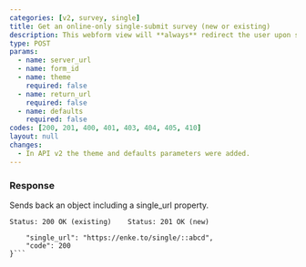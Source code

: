 ```yaml
---
categories: [v2, survey, single]
title: Get an online-only single-submit survey (new or existing)
description: This webform view will **always** redirect the user upon successful submission of a single record.
type: POST
params: 
  - name: server_url 
  - name: form_id
  - name: theme
    required: false
  - name: return_url
    required: false
  - name: defaults
    required: false
codes: [200, 201, 400, 401, 403, 404, 405, 410]
layout: null
changes:
  - In API v2 the theme and defaults parameters were added.
---
```


### Response

Sends back an object including a single_url property.

```Status: 200 OK (existing)    Status: 201 OK (new)```
```{
    "single_url": "https://enke.to/single/::abcd",
    "code": 200
}```

